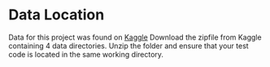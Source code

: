 # Data Location
Data for this project was found on [Kaggle](https://www.kaggle.com/datasets/shahidzikria/alz-dataset) 
Download the zipfile from Kaggle containing 4 data directories. Unzip the folder and ensure that your test code is located in the same working directory.
